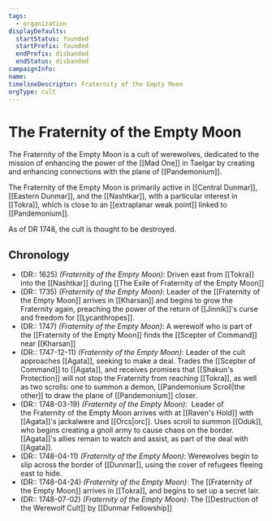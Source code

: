```yaml
---
tags:
  - organization
displayDefaults:
  startStatus: founded
  startPrefix: founded
  endPrefix: disbanded
  endStatus: disbanded
campaignInfo: 
name: 
timelineDescriptor: Fraternity of the Empty Moon
orgType: cult
---
```

# The Fraternity of the Empty Moon

The Fraternity of the Empty Moon is a cult of werewolves, dedicated to the mission of enhancing the power of the [[Mad One]] in Taelgar by creating and enhancing connections with the plane of [[Pandemonium]].

The Fraternity of the Empty Moon is primarily active in [[Central Dunmar]], [[Eastern Dunmar]], and the [[Nashtkar]], with a particular interest in [[Tokra]], which is close to an [[extraplanar weak point]] linked to [[Pandemonium]]. 

As of DR 1748, the cult is thought to be destroyed. 
## Chronology

- (DR:: 1625) *(Fraternity of the Empty Moon)*: Driven east from [[Tokra]] into the [[Nashtkar]] during [[The Exile of Fraternity of the Empty Moon]]
- (DR:: 1735) *(Fraternity of the Empty Moon)*: Leader of the [[Fraternity of the Empty Moon]] arrives in [[Kharsan]] and begins to grow the Fraternity again, preaching the power of the return of [[Jinnik]]'s curse and freedom for [[Lycanthropes]]. 
- (DR:: 1747) *(Fraternity of the Empty Moon)*: A werewolf who is part of the [[Fraternity of the Empty Moon]] finds the [[Scepter of Command]] near [[Kharsan]]
- (DR:: 1747-12-11) *(Fraternity of the Empty Moon)*: Leader of the cult approaches [[Agata]], seeking to make a deal. Trades the [[Scepter of Command]] to [[Agata]], and receives promises that [[Shakun's Protection]] will not stop the Fraternity from reaching [[Tokra]], as well as two scrolls: one to summon a demon, [[Pandemonium Scroll|the other]] to draw the plane of [[Pandemonium]] closer. 
- (DR:: 1748-03-19) *(Fraternity of the Empty Moon)*:  Leader of the Fraternity of the Empty Moon arrives with at [[Raven's Hold]] with [[Agata]]'s jackalwere and [[Orcs|orc]]. Uses scroll to summon [[Oduk]], who begins creating a gnoll army to cause chaos on the border. [[Agata]]'s allies remain to watch and assist, as part of the deal with [[Agata]].
- (DR:: 1748-04-11) *(Fraternity of the Empty Moon)*: Werewolves begin to slip across the border of [[Dunmar]], using the cover of refugees fleeing east to hide.
- (DR:: 1748-04-24) *(Fraternity of the Empty Moon)*: The [[Fraternity of the Empty Moon]] arrives in [[Tokra]], and begins to set up a secret lair. 
- (DR:: 1748-07-02) *(Fraternity of the Empty Moon)*: The [[Destruction of the Werewolf Cult]] by [[Dunmar Fellowship]]
 